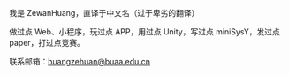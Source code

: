 我是 ZewanHuang，直译于中文名（过于卑劣的翻译）

做过点 Web、小程序，玩过点 APP，用过点 Unity，写过点 miniSysY，发过点 paper，打过点竞赛。

联系邮箱：<a href="mailto:huangzehuan@buaa.edu.cn">huangzehuan@buaa.edu.cn</a>